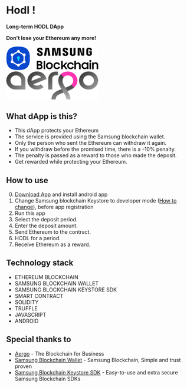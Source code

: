 # Hodl !
**Long-term HODL DApp**

**Don't lose your Ethereum any more!**

<img src="https://raw.githubusercontent.com/strongcontract/eth_hodl/main/files/images/samsung-blockchain-logo.png" width="250px" alt="samsung blockchain wallet logo"></img>&nbsp;&nbsp;&nbsp;&nbsp;&nbsp;&nbsp;&nbsp;&nbsp;
<img src="https://raw.githubusercontent.com/strongcontract/eth_hodl/main/files/images/aergo-logo@2x.png" width="250px" alt="aergo logo"></img>

## What dApp is this?
- This dApp protects your Ethereum
- The service is provided using the Samsung blockchain wallet.
- Only the person who sent the Ethereum can withdraw it again.
- If you withdraw before the promised time, there is a -10% penalty.
- The penalty is passed as a reward to those who made the deposit.
- Get rewarded while protecting your Ethereum.

## How to use
0. [Download App] and install android app
1. Change Samsung blockchain Keystore to developer mode ([How to change][Samsung Blockchain Keystore Developer Mode]), before app registration
3. Run this app
4. Select the deposit period.
5. Enter the deposit amount.
6. Send Ethereum to the contract.
7. HODL for a period.
8. Receive Ethereum as a reward.

## Technology stack
- ETHEREUM BLOCKCHAIN
- SAMSUNG BLOCKCHAIN WALLET
- SAMSUNG BLOCKCHAIN KEYSTORE SDK
- SMART CONTRACT
- SOLIDITY
- TRUFFLE
- JAVASCRIPT
- ANDROID

## Special thanks to
- [Aergo] - The Blockchain for Business
- [Samsung Blockchain Wallet] - Samsung Blockchain, Simple and trust proven
- [Samsung Blockchain Keystore SDK] - Easy-to-use and extra secure Samsung Blockchain SDKs

[//]: #
   [Aergo]: <https://www.aergo.io/>
   [Samsung Blockchain Wallet]: <https://galaxy.store/samsungbl>
   [Samsung Blockchain Keystore SDK]: <https://developer.samsung.com/blockchain/keystore>
   [Samsung Blockchain Keystore Developer Mode]: <https://developer.samsung.com/blockchain/keystore/programing-guide/getting-started.html>
   [Download App]: <https://raw.githubusercontent.com/strongcontract/eth_hodl/main/files/app/eth-hodl-release.apk>
